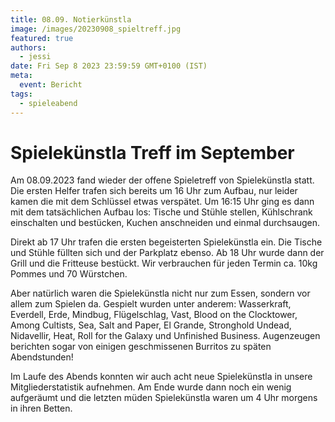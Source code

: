 ```yaml
---
title: 08.09. Notierkünstla
image: /images/20230908_spieltreff.jpg
featured: true
authors:
  - jessi
date: Fri Sep 8 2023 23:59:59 GMT+0100 (IST)
meta:
  event: Bericht
tags:
  - spieleabend
---
```


# Spielekünstla Treff im September

Am 08.09.2023 fand wieder der offene Spieletreff von Spielekünstla statt. Die ersten Helfer trafen sich bereits um 16 Uhr zum Aufbau, nur leider kamen die mit dem Schlüssel etwas verspätet. Um 16:15 Uhr ging es dann mit dem tatsächlichen Aufbau los: Tische und Stühle stellen, Kühlschrank einschalten und bestücken, Kuchen anschneiden und einmal durchsaugen.

Direkt ab 17 Uhr trafen die ersten begeisterten Spielekünstla ein. Die Tische und Stühle füllten sich und der Parkplatz ebenso. Ab 18 Uhr wurde dann der Grill und die Fritteuse bestückt. Wir verbrauchen für jeden Termin ca. 10kg Pommes und 70 Würstchen.

Aber natürlich waren die Spielekünstla nicht nur zum Essen, sondern vor allem zum Spielen da. Gespielt wurden unter anderem: Wasserkraft, Everdell, Erde, Mindbug, Flügelschlag, Vast, Blood on the Clocktower, Among Cultists, Sea, Salt and Paper, El Grande, Stronghold Undead, Nidavellir, Heat, Roll for the Galaxy und Unfinished Business. Augenzeugen berichten sogar von einigen geschmissenen Burritos zu späten Abendstunden!

Im Laufe des Abends konnten wir auch acht neue Spielekünstla in unsere Mitgliederstatistik aufnehmen. Am Ende wurde dann noch ein wenig aufgeräumt und die letzten müden Spielekünstla waren um 4 Uhr morgens in ihren Betten.